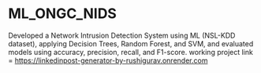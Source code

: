 # ML_ONGC_NIDS
Developed a Network Intrusion Detection System using ML (NSL-KDD dataset), applying Decision Trees, Random Forest, and SVM, and evaluated models using accuracy, precision, recall, and F1-score.
working project link = https://linkedinpost-generator-by-rushigurav.onrender.com
